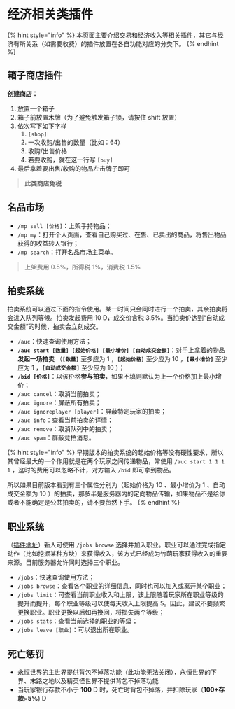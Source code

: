 # 经济相关类插件

{% hint style="info" %}
本页面主要介绍交易和经济收入等相关插件，其它与经济有所关系（如需要收费）的插件放置在各自功能对应的分类下。
{% endhint %}

## 箱子商店插件 <a id="chest-shop"></a>

**创建商店：**

1. 放置一个箱子
2. 箱子前放置木牌（为了避免触发箱子锁，请按住 shift 放置）
3. 依次写下如下字样
   1. `[shop]`
   2. 一次收购/出售的数量（比如：64）
   3. 收购/出售价格
   4. 若要收购，就在这一行写 `[buy]`
4. 最后拿着要出售/收购的物品左击牌子即可

> **此类商店免税**

## 名品市场 <a id="mp"></a>

* `/mp sell [价格]`：上架手持物品；
* `/mp my`：打开个人页面，查看自己购买过、在售、已卖出的商品，将售出物品获得的收益转入银行；
* `/mp search`：打开名品市场主菜单。

> 上架费用 0.5%，所得税 1%，消费税 1.5%

## 拍卖系统 <a id="auc"></a>

拍卖系统可以通过下面的指令使用。某一时间只会同时进行一个拍卖，其余拍卖将会进入队列等候。~~拍卖发起费用 10 D，成交价含税 3.5%~~。当拍卖价达到“自动成交金额”的时候，拍卖会立刻成交。

* `/auc`：快速查询使用方法；
* **`/auc start [数量] [起始价格] [最小增价] [自动成交金额]`**：对手上拿着的物品**发起一场拍卖**
（**`[数量]`** 至多应为 1 ，**`[起始价格]`** 至少应为 10 ，**`[最小增价]`** 至少应为 1 ，**`[自动成交金额]`** 至少应为 10 ）；
* **`/bid [价格]`**：以该价格**参与拍卖**，如果不填则默认为上一个价格加上最小增价；
* `/auc cancel`：取消当前拍卖；
* `/auc ignore`：屏蔽所有拍卖；
* `/auc ignoreplayer [player]`：屏蔽特定玩家的拍卖；
* `/auc info`：查看当前拍卖的详情；
* `/auc remove`：取消队列中的拍卖；
* `/auc spam`：屏蔽竞拍消息。

{% hint style="info" %}
早期版本的拍卖系统的起始价格等没有硬性要求，所以其曾经最大的一个作用就是在两个玩家之间传递物品，常使用 `/auc start 1 1 1 1` ，这时的费用可以忽略不计，对方输入 `/bid` 即可拿到物品。

所以如果目前版本看到有三个属性分别为（起始价格为 10 、最小增价为 1 、自动成交金额为 10 ）的拍卖，那多半是服务器内的定向物品传输，如果物品不是给你或者不能确定是公共拍卖的，请不要贸然下手。
{% endhint %}

## 职业系统 <a id="jobs"></a>

（[插件地址](https://www.spigotmc.org/resources/jobs-reborn.4216/)）新人可使用 `/jobs browse` 选择并加入职业。职业可以通过完成指定动作（比如挖掘某种方块）来获得收入，该方式已经成为竹萌玩家获得收入的重要来源。目前服务器允许同时选择三个职业。

* `/jobs`：快速查询使用方法；
* `/jobs browse`：查看各个职业的详细信息，同时也可以加入或离开某个职业；
* `/jobs limit`：可查看当前职业收入和上限，该上限随着玩家所在职业等级的提升而提升，每个职业等级可以使每天收入上限提高 5。因此，建议不要频繁更换职业。职业更换以后如再换回，将损失两个等级；
* `/jobs stats`：查看当前选择的职业的等级；
* `/jobs leave [职业]`：可以退出所在职业。

## 死亡惩罚 <a id="death"></a>

* 永恒世界的主世界提供背包不掉落功能（此功能无法关闭），永恒世界的下界、末路之地以及精英怪世界不提供背包不掉落功能
* 当玩家银行存款不小于 **100** D 时，死亡时背包不掉落，并扣除玩家（**100+存款**×**5%**\) D

